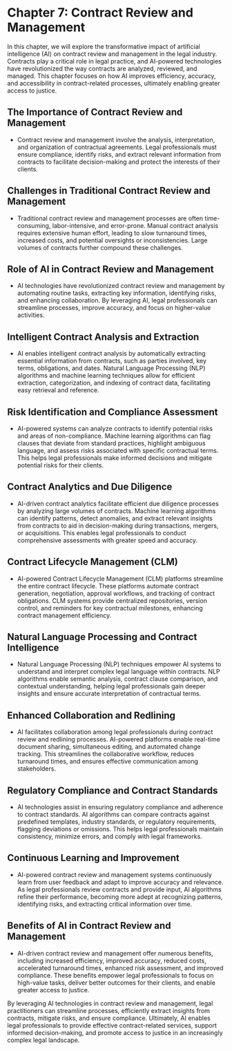 Chapter 7: Contract Review and Management
=========================================

In this chapter, we will explore the transformative impact of artificial intelligence (AI) on contract review and management in the legal industry. Contracts play a critical role in legal practice, and AI-powered technologies have revolutionized the way contracts are analyzed, reviewed, and managed. This chapter focuses on how AI improves efficiency, accuracy, and accessibility in contract-related processes, ultimately enabling greater access to justice.

The Importance of Contract Review and Management
------------------------------------------------

* Contract review and management involve the analysis, interpretation, and organization of contractual agreements. Legal professionals must ensure compliance, identify risks, and extract relevant information from contracts to facilitate decision-making and protect the interests of their clients.

Challenges in Traditional Contract Review and Management
--------------------------------------------------------

* Traditional contract review and management processes are often time-consuming, labor-intensive, and error-prone. Manual contract analysis requires extensive human effort, leading to slow turnaround times, increased costs, and potential oversights or inconsistencies. Large volumes of contracts further compound these challenges.

Role of AI in Contract Review and Management
--------------------------------------------

* AI technologies have revolutionized contract review and management by automating routine tasks, extracting key information, identifying risks, and enhancing collaboration. By leveraging AI, legal professionals can streamline processes, improve accuracy, and focus on higher-value activities.

Intelligent Contract Analysis and Extraction
--------------------------------------------

* AI enables intelligent contract analysis by automatically extracting essential information from contracts, such as parties involved, key terms, obligations, and dates. Natural Language Processing (NLP) algorithms and machine learning techniques allow for efficient extraction, categorization, and indexing of contract data, facilitating easy retrieval and reference.

Risk Identification and Compliance Assessment
---------------------------------------------

* AI-powered systems can analyze contracts to identify potential risks and areas of non-compliance. Machine learning algorithms can flag clauses that deviate from standard practices, highlight ambiguous language, and assess risks associated with specific contractual terms. This helps legal professionals make informed decisions and mitigate potential risks for their clients.

Contract Analytics and Due Diligence
------------------------------------

* AI-driven contract analytics facilitate efficient due diligence processes by analyzing large volumes of contracts. Machine learning algorithms can identify patterns, detect anomalies, and extract relevant insights from contracts to aid in decision-making during transactions, mergers, or acquisitions. This enables legal professionals to conduct comprehensive assessments with greater speed and accuracy.

Contract Lifecycle Management (CLM)
-----------------------------------

* AI-powered Contract Lifecycle Management (CLM) platforms streamline the entire contract lifecycle. These platforms automate contract generation, negotiation, approval workflows, and tracking of contract obligations. CLM systems provide centralized repositories, version control, and reminders for key contractual milestones, enhancing contract management efficiency.

Natural Language Processing and Contract Intelligence
-----------------------------------------------------

* Natural Language Processing (NLP) techniques empower AI systems to understand and interpret complex legal language within contracts. NLP algorithms enable semantic analysis, contract clause comparison, and contextual understanding, helping legal professionals gain deeper insights and ensure accurate interpretation of contractual terms.

Enhanced Collaboration and Redlining
------------------------------------

* AI facilitates collaboration among legal professionals during contract review and redlining processes. AI-powered platforms enable real-time document sharing, simultaneous editing, and automated change tracking. This streamlines the collaborative workflow, reduces turnaround times, and ensures effective communication among stakeholders.

Regulatory Compliance and Contract Standards
--------------------------------------------

* AI technologies assist in ensuring regulatory compliance and adherence to contract standards. AI algorithms can compare contracts against predefined templates, industry standards, or regulatory requirements, flagging deviations or omissions. This helps legal professionals maintain consistency, minimize errors, and comply with legal frameworks.

Continuous Learning and Improvement
-----------------------------------

* AI-powered contract review and management systems continuously learn from user feedback and adapt to improve accuracy and relevance. As legal professionals review contracts and provide input, AI algorithms refine their performance, becoming more adept at recognizing patterns, identifying risks, and extracting critical information over time.

Benefits of AI in Contract Review and Management
------------------------------------------------

* AI-driven contract review and management offer numerous benefits, including increased efficiency, improved accuracy, reduced costs, accelerated turnaround times, enhanced risk assessment, and improved compliance. These benefits empower legal professionals to focus on high-value tasks, deliver better outcomes for their clients, and enable greater access to justice.

By leveraging AI technologies in contract review and management, legal practitioners can streamline processes, efficiently extract insights from contracts, mitigate risks, and ensure compliance. Ultimately, AI enables legal professionals to provide effective contract-related services, support informed decision-making, and promote access to justice in an increasingly complex legal landscape.
